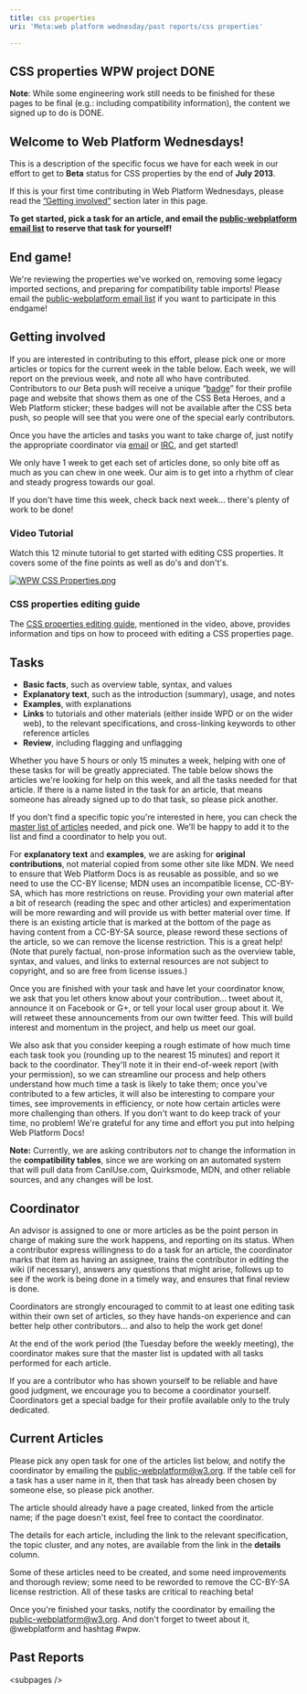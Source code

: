 ```yaml
---
title: css properties
uri: 'Meta:web platform wednesday/past reports/css properties'

---
```

## CSS properties WPW project DONE

**Note**: While some engineering work still needs to be finished for these pages to be final (e.g.: including compatibility information), the content we signed up to do is DONE.

## Welcome to **Web Platform Wednesdays**!

This is a description of the specific focus we have for each week in our effort to get to **Beta** status for CSS properties by the end of **July 2013**.

If this is your first time contributing in Web Platform Wednesdays, please read the [”Getting involved”](#Getting_involved) section later in this page.

**To get started, pick a task for an article, and email the [public-webplatform email list](mailto:public-webplatform@w3.org?subject=(WPW)) to reserve that task for yourself!**

## End game!

We're reviewing the properties we've worked on, removing some legacy imported sections, and preparing for compatibility table imports! Please email the [public-webplatform email list](mailto:public-webplatform@w3.org?subject=(WPW)) if you want to participate in this endgame!

## Getting involved

If you are interested in contributing to this effort, please pick one or more articles or topics for the current week in the table below. Each week, we will report on the previous week, and note all who have contributed. Contributors to our Beta push will receive a unique “[badge](http://docs.webplatform.org/w/images/a/aa/css-firestarter-badge-simple.png)” for their profile page and website that shows them as one of the CSS Beta Heroes, and a Web Platform sticker; these badges will not be available after the CSS beta push, so people will see that you were one of the special early contributors.

Once you have the articles and tasks you want to take charge of, just notify the appropriate coordinator via [email](mailto:public-webplatform@w3.org?subject=(WPW)) or [IRC](irc://irc.freenode.org#webplatform), and get started!

We only have 1 week to get each set of articles done, so only bite off as much as you can chew in one week. Our aim is to get into a rhythm of clear and steady progress towards our goal.

If you don't have time this week, check back next week... there's plenty of work to be done!

### Video Tutorial

Watch this 12 minute tutorial to get started with editing CSS properties. It covers some of the fine points as well as do's and don't's.

[![WPW CSS Properties.png](/Meta/assets/thumb/b/b0/WPW_CSS_Properties.png/500px-WPW_CSS_Properties.png)](http://www.youtube.com/watch?feature=player_embedded&v=T-rOtfAsHNw)
[](/File:WPW_CSS_Properties.png)

### CSS properties editing guide

The [CSS properties editing guide](/WPD:CSS_property_guide), mentioned in the video, above, provides information and tips on how to proceed with editing a CSS properties page.

## Tasks

-   **Basic facts**, such as overview table, syntax, and values
-   **Explanatory text**, such as the introduction (summary), usage, and notes
-   **Examples**, with explanations
-   **Links** to tutorials and other materials (either inside WPD or on the wider web), to the relevant specifications, and cross-linking keywords to other reference articles
-   **Review**, including flagging and unflagging

Whether you have 5 hours or only 15 minutes a week, helping with one of these tasks for will be greatly appreciated. The table below shows the articles we're looking for help on this week, and all the tasks needed for that article. If there is a name listed in the task for an article, that means someone has already signed up to do that task, so please pick another.

If you don't find a specific topic you're interested in here, you can check the [master list of articles](/Meta:web_platform_wednesday/master_list) needed, and pick one. We'll be happy to add it to the list and find a coordinator to help you out.

For **explanatory text** and **examples**, we are asking for **original contributions**, not material copied from some other site like MDN. We need to ensure that Web Platform Docs is as reusable as possible, and so we need to use the CC-BY license; MDN uses an incompatible license, CC-BY-SA, which has more restrictions on reuse. Providing your own material after a bit of research (reading the spec and other articles) and experimentation will be more rewarding and will provide us with better material over time. If there is an existing article that is marked at the bottom of the page as having content from a CC-BY-SA source, please reword these sections of the article, so we can remove the license restriction. This is a great help! (Note that purely factual, non-prose information such as the overview table, syntax, and values, and links to external resources are not subject to copyright, and so are free from license issues.)

Once you are finished with your task and have let your coordinator know, we ask that you let others know about your contribution... tweet about it, announce it on Facebook or G+, or tell your local user group about it. We will retweet these announcements from our own twitter feed. This will build interest and momentum in the project, and help us meet our goal.

We also ask that you consider keeping a rough estimate of how much time each task took you (rounding up to the nearest 15 minutes) and report it back to the coordinator. They'll note it in their end-of-week report (with your permission), so we can streamline our process and help others understand how much time a task is likely to take them; once you've contributed to a few articles, it will also be interesting to compare your times, see improvements in efficiency, or note how certain articles were more challenging than others. If you don't want to do keep track of your time, no problem! We're grateful for any time and effort you put into helping Web Platform Docs!

**Note:** Currently, we are asking contributors *not* to change the information in the **compatibility tables**, since we are working on an automated system that will pull data from CanIUse.com, Quirksmode, MDN, and other reliable sources, and any changes will be lost.

## Coordinator

An advisor is assigned to one or more articles as be the point person in charge of making sure the work happens, and reporting on its status. When a contributor express willingness to do a task for an article, the coordinator marks that item as having an assignee, trains the contributor in editing the wiki (if necessary), answers any questions that might arise, follows up to see if the work is being done in a timely way, and ensures that final review is done.

Coordinators are strongly encouraged to commit to at least one editing task within their own set of articles, so they have hands-on experience and can better help other contributors... and also to help the work get done!

At the end of the work period (the Tuesday before the weekly meeting), the coordinator makes sure that the master list is updated with all tasks performed for each article.

If you are a contributor who has shown yourself to be reliable and have good judgment, we encourage you to become a coordinator yourself. Coordinators get a special badge for their profile available only to the truly dedicated.

## Current Articles

Please pick any open task for one of the articles list below, and notify the coordinator by emailing the public-webplatform@w3.org. If the table cell for a task has a user name in it, then that task has already been chosen by someone else, so please pick another.

The article should already have a page created, linked from the article name; if the page doesn't exist, feel free to contact the coordinator.

The details for each article, including the link to the relevant specification, the topic cluster, and any notes, are available from the link in the **details** column.

Some of these articles need to be created, and some need improvements and thorough review; some need to be reworded to remove the CC-BY-SA license restriction. All of these tasks are critical to reaching beta!

Once you're finished your tasks, notify the coordinator by emailing the public-webplatform@w3.org. And don't forget to tweet about it, @webplatform and hashtag \#wpw.

## Past Reports

\<subpages /\>
